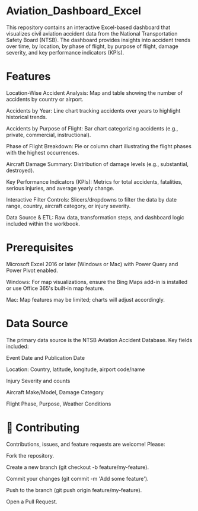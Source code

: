 # Aviation_Dashboard_Excel
This repository contains an interactive Excel-based dashboard that visualizes civil aviation accident data from the National Transportation Safety Board (NTSB). The dashboard provides insights into accident trends over time, by location, by phase of flight, by purpose of flight, damage severity, and key performance indicators (KPIs).


# Features

Location-Wise Accident Analysis: Map and table showing the number of accidents by country or airport.

Accidents by Year: Line chart tracking accidents over years to highlight historical trends.

Accidents by Purpose of Flight: Bar chart categorizing accidents (e.g., private, commercial, instructional).

Phase of Flight Breakdown: Pie or column chart illustrating the flight phases with the highest occurrences.

Aircraft Damage Summary: Distribution of damage levels (e.g., substantial, destroyed).

Key Performance Indicators (KPIs): Metrics for total accidents, fatalities, serious injuries, and average yearly change.

Interactive Filter Controls: Slicers/dropdowns to filter the data by date range, country, aircraft category, or injury severity.

Data Source & ETL: Raw data, transformation steps, and dashboard logic included within the workbook.


# Prerequisites

Microsoft Excel 2016 or later (Windows or Mac) with Power Query and Power Pivot enabled.

Windows: For map visualizations, ensure the Bing Maps add-in is installed or use Office 365's built-in map feature.

Mac: Map features may be limited; charts will adjust accordingly.

#  Data Source

The primary data source is the NTSB Aviation Accident Database. Key fields included:

Event Date and Publication Date

Location: Country, latitude, longitude, airport code/name

Injury Severity and counts

Aircraft Make/Model, Damage Category

Flight Phase, Purpose, Weather Conditions

# 🤝 Contributing

Contributions, issues, and feature requests are welcome! Please:

Fork the repository.

Create a new branch (git checkout -b feature/my-feature).

Commit your changes (git commit -m 'Add some feature').

Push to the branch (git push origin feature/my-feature).

Open a Pull Request.
